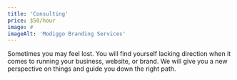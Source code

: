 ```yaml
---
title: 'Consulting'
price: $50/hour
image: #
imageAlt: 'Modiggo Branding Services'
---
```


Sometimes you may feel lost. You will find yourself lacking direction when it comes to running your business, website, or brand. We will give you a new perspective on things and guide you down the right path.
